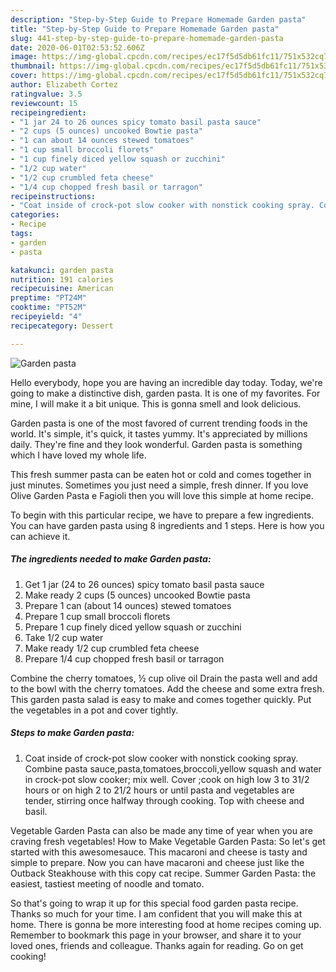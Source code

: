 ```yaml
---
description: "Step-by-Step Guide to Prepare Homemade Garden pasta"
title: "Step-by-Step Guide to Prepare Homemade Garden pasta"
slug: 441-step-by-step-guide-to-prepare-homemade-garden-pasta
date: 2020-06-01T02:53:52.606Z
image: https://img-global.cpcdn.com/recipes/ec17f5d5db61fc11/751x532cq70/garden-pasta-recipe-main-photo.jpg
thumbnail: https://img-global.cpcdn.com/recipes/ec17f5d5db61fc11/751x532cq70/garden-pasta-recipe-main-photo.jpg
cover: https://img-global.cpcdn.com/recipes/ec17f5d5db61fc11/751x532cq70/garden-pasta-recipe-main-photo.jpg
author: Elizabeth Cortez
ratingvalue: 3.5
reviewcount: 15
recipeingredient:
- "1 jar 24 to 26 ounces spicy tomato basil pasta sauce"
- "2 cups (5 ounces) uncooked Bowtie pasta"
- "1 can about 14 ounces stewed tomatoes"
- "1 cup small broccoli florets"
- "1 cup finely diced yellow squash or zucchini"
- "1/2 cup water"
- "1/2 cup crumbled feta cheese"
- "1/4 cup chopped fresh basil or tarragon"
recipeinstructions:
- "Coat inside of crock-pot slow cooker with nonstick cooking spray. Combine pasta sauce,pasta,tomatoes,broccoli,yellow squash and water in crock-pot slow cooker; mix well. Cover ;cook on high low 3 to 31/2 hours or on high 2 to 21/2 hours or until pasta and vegetables are tender, stirring once halfway through cooking. Top with cheese and basil."
categories:
- Recipe
tags:
- garden
- pasta

katakunci: garden pasta 
nutrition: 191 calories
recipecuisine: American
preptime: "PT24M"
cooktime: "PT52M"
recipeyield: "4"
recipecategory: Dessert

---
```



![Garden pasta](https://img-global.cpcdn.com/recipes/ec17f5d5db61fc11/751x532cq70/garden-pasta-recipe-main-photo.jpg)

Hello everybody, hope you are having an incredible day today. Today, we're going to make a distinctive dish, garden pasta. It is one of my favorites. For mine, I will make it a bit unique. This is gonna smell and look delicious.

Garden pasta is one of the most favored of current trending foods in the world. It's simple, it's quick, it tastes yummy. It's appreciated by millions daily. They're fine and they look wonderful. Garden pasta is something which I have loved my whole life.

This fresh summer pasta can be eaten hot or cold and comes together in just minutes. Sometimes you just need a simple, fresh dinner. If you love Olive Garden Pasta e Fagioli then you will love this simple at home recipe.


To begin with this particular recipe, we have to prepare a few ingredients. You can have garden pasta using 8 ingredients and 1 steps. Here is how you can achieve it.

<!--inarticleads1-->

##### The ingredients needed to make Garden pasta:

1. Get 1 jar (24 to 26 ounces) spicy tomato basil pasta sauce
1. Make ready 2 cups (5 ounces) uncooked Bowtie pasta
1. Prepare 1 can (about 14 ounces) stewed tomatoes
1. Prepare 1 cup small broccoli florets
1. Prepare 1 cup finely diced yellow squash or zucchini
1. Take 1/2 cup water
1. Make ready 1/2 cup crumbled feta cheese
1. Prepare 1/4 cup chopped fresh basil or tarragon


Combine the cherry tomatoes, ½ cup olive oil Drain the pasta well and add to the bowl with the cherry tomatoes. Add the cheese and some extra fresh. This garden pasta salad is easy to make and comes together quickly. Put the vegetables in a pot and cover tightly. 

<!--inarticleads2-->

##### Steps to make Garden pasta:

1. Coat inside of crock-pot slow cooker with nonstick cooking spray. Combine pasta sauce,pasta,tomatoes,broccoli,yellow squash and water in crock-pot slow cooker; mix well. Cover ;cook on high low 3 to 31/2 hours or on high 2 to 21/2 hours or until pasta and vegetables are tender, stirring once halfway through cooking. Top with cheese and basil.


Vegetable Garden Pasta can also be made any time of year when you are craving fresh vegetables! How to Make Vegetable Garden Pasta: So let&#39;s get started with this awesomesauce. This macaroni and cheese is tasty and simple to prepare. Now you can have macaroni and cheese just like the Outback Steakhouse with this copy cat recipe. Summer Garden Pasta: the easiest, tastiest meeting of noodle and tomato. 

So that's going to wrap it up for this special food garden pasta recipe. Thanks so much for your time. I am confident that you will make this at home. There is gonna be more interesting food at home recipes coming up. Remember to bookmark this page in your browser, and share it to your loved ones, friends and colleague. Thanks again for reading. Go on get cooking!
